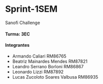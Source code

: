 # Sprint-1SEM

Sanofi Challenge

#### Turma: 3EC
#### Integrantes 
- Armando Caliari                 RM86765
- Beatriz Mainardes Mendes        RM87821
- Leandro Serrano Borloni         RM86867
- Leonardo Lizzi                  RM87892
- Lucas Zucoloto Soares Valbusa   RM86935
